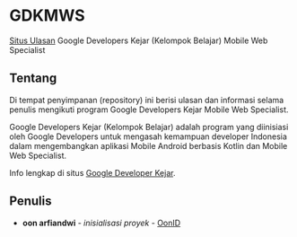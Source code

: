 # GDKMWS

[Situs Ulasan](https://gdkmws.firebaseapp.com) Google Developers Kejar (Kelompok Belajar) Mobile Web Specialist

## Tentang

Di tempat penyimpanan (repository) ini berisi ulasan dan informasi selama penulis mengikuti program Google Developers
Kejar Mobile Web Specialist.

Google Developers Kejar (Kelompok Belajar) adalah program yang diinisiasi oleh Google Developers untuk mengasah
kemampuan developer Indonesia dalam mengembangkan aplikasi Mobile Android berbasis Kotlin dan Mobile Web Specialist.

Info lengkap di situs [Google Developer Kejar](https://events.withgoogle.com/googledeveloperskejar/).

## Penulis

* **oon arfiandwi** - *inisialisasi proyek* - [OonID](https://github.com/OonID)